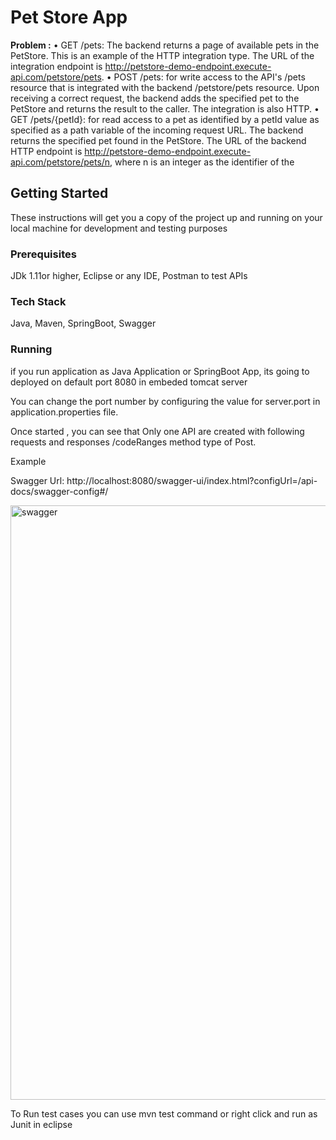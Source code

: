 # Pet Store App

**Problem :**
•	GET /pets: The backend returns a page of available pets in the PetStore. This is an example of the HTTP integration type. The URL of the integration endpoint is http://petstore-demo-endpoint.execute-api.com/petstore/pets.
•	POST /pets: for write access to the API's /pets resource that is integrated with the backend /petstore/pets resource. Upon receiving a correct request, the backend adds the specified pet to the PetStore and returns the result to the caller. The integration is also HTTP.
•	GET /pets/{petId}: for read access to a pet as identified by a petId value as specified as a path variable of the incoming request URL. The backend returns the specified pet found in the PetStore. The URL of the backend HTTP endpoint is http://petstore-demo-endpoint.execute-api.com/petstore/pets/n, where n is an integer as the identifier of the 


## Getting Started

These instructions will get you a copy of the project up and running on your local machine for development and testing purposes

### Prerequisites

JDk 1.11or higher, Eclipse or any IDE, Postman to test APIs

### Tech Stack

Java, Maven, SpringBoot, Swagger

### Running

if you run application as Java Application or SpringBoot App, its going to deployed on default port 8080 in embeded tomcat server

You can change the port number by configuring the value for server.port in application.properties file.

Once started , you can see that Only one API are created with  following requests and responses
 /codeRanges method type of Post.
 
Example

Swagger Url:
http://localhost:8080/swagger-ui/index.html?configUrl=/api-docs/swagger-config#/

<img width="951" alt="swagger" src="https://user-images.githubusercontent.com/53008196/159786802-af4c3780-6d7c-49d5-a631-cc062a3d26f8.png">
 

To Run test cases you can use mvn test command or right click and run as Junit in eclipse
